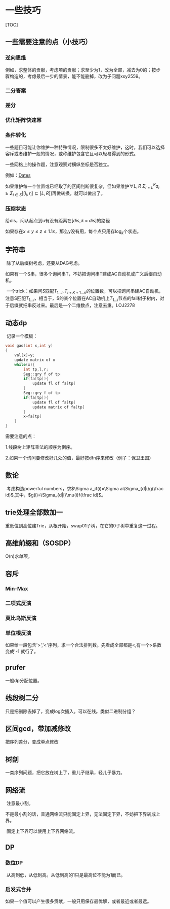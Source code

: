 # 一些技巧

[TOC]

## 一些需要注意的点（小技巧）

### 逆向思维

​	例如，求整体的贡献，考虑项的贡献；求至少为1，改为全部，减去为0的；按步骤构造的，考虑最后一步的情景，能不能删掉，改为子问题xsy2559。

### 二分答案

### 差分

### 优化矩阵快速幂

### 条件转化

一些题目可能让你维护一种特殊情况，限制很多不太好维护，这时，我们可以选择容斥或者维护一般的情况，或称维护包含它且可以轻易得到的形式。

一些网格上的操作题，注意观察对横纵坐标是否独立。

例如：[Dates](https://codeforces.com/gym/102268/problem/D)

如果维护每一个位置或已经取了的区间判断很复杂，但如果维护$\forall L,R\ \Sigma_{i=L}^R a_i\geq \Sigma_{i\in S}\left [[l_i,r_i]\subseteq [L,R]\right]$再做转换，就可以做出了。

### 压缩状态

给dis，问从起点到u有没有距离在$[dis,k\times dis]$的路径

如果存在$x\leq y \leq z \leq 1.1x$，那么y没有用，每个点只用存$\log_k$个状态。

## 字符串

​	除了从后缀树考虑，还要从DAG考虑。

​	如果有一个S串，很多个询问串T，不妨把询问串T建成AC自动机或广义后缀自动机。

​	一个trick：如果问$S$匹配$T_{1...i},T_{i+K+1...n}$的位置数，可以把询问串建AC自动机，注意S匹配$T_{1...i}$，相当于，S的某个位置在AC自动机上$T_{1...i}​$节点的fail树子树内，对于后缀就把串反过来。最后是一个二维数点，注意去重。LOJ2278

## 动态dp

​	记录一个模板：

```c++
void gao(int x,int y)
{
	val[x]=y;
	update matrix of x
	while(x){
		int tp,l,r;
		Seg::qry f of tp
		if(fa[tp]){
			update fl of fa[tp]
		}
		Seg::qry f of tp
		if(fa[tp]){
			update fl of fa[tp]
			update matrix of fa[tp]
		}
		x=fa[tp]
	}
}
```

需要注意的点：

1.线段树上矩阵乘法的顺序为倒序。

2.如果一个询问要修改好几处的值，最好按dfn序来修改（例子：保卫王国）

## 数论

​	考虑构造powerful numbers，求$\Sigma a_if(i)=\Sigma ai\Sigma_{d|i}g(\frac id)$,其中，$g(i)=\Sigma_{d|i}\mu(i)f(\frac id)$。

## trie处理全部数加一

​	重低位到高位建Trie，从根开始，swap01子树，在它的0子树中重复这一过程。

## 高维前缀和（SOSDP）

O(n)求单项。

## 容斥

### Min-Max

### 二项式反演

### 莫比乌斯反演

### 单位根反演

如果给一段包含'>','<'序列，求一个合法排列数。先看成全部都是<,有一个>系数变成'-1'就行了。

## prufer

一般dp分配位置。

## 线段树二分

只是把删除去掉了，变成log次插入。可以在线。类似二进制分组？

## 区间gcd，带加减修改

把序列差分，变成单点修改

## 树剖

一类序列问题，把它放在树上了，重儿子继承，轻儿子暴力。

## 网络流

​	注意最小割。

​	不是最小割的话，普通网络流只能固定上界，无法固定下界，不妨把下界转成上界。

​	固定上下界可以使用上下界网络流。

## DP

### 数位DP

​	从高到低，从低到高。从低到高的1只是最高位不能为1而已。

### 启发式合并

​	如果一个值可以产生很多贡献，一般只用保存最优解，或者最近或者最远。